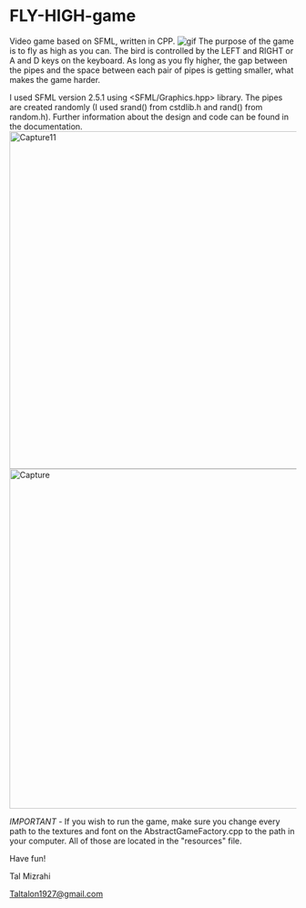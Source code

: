 # FLY-HIGH-game
Video game based on SFML, written in CPP.
![gif](https://user-images.githubusercontent.com/103560553/188939558-7eed5d3e-97e8-45df-a9d4-f17687cfb21e.gif)
The purpose of the game is to fly as high as you can. The bird is controlled by the LEFT and RIGHT or A and D keys on the keyboard. As long as you fly higher, the gap 
between the pipes and the space between each pair of pipes is getting smaller, what makes the game harder.

I used SFML version 2.5.1 using <SFML/Graphics.hpp> library. The pipes are created randomly (I used srand() from cstdlib.h and rand() from random.h). Further 
information about the design and code can be found in the documentation.
<img width="593" alt="Capture11" src="https://user-images.githubusercontent.com/103560553/188944212-21a34071-8445-4602-b05d-9bb5c23306b8.PNG">
<img width="597" alt="Capture" src="https://user-images.githubusercontent.com/103560553/188943934-b60a060d-07ec-42db-932c-9298d5236dde.PNG">

*IMPORTANT* - If you wish to run the game, make sure you change every path to the textures and font on the AbstractGameFactory.cpp to the path in your computer. All of 
those are located in the "resources" file.

Have fun!

Tal Mizrahi

Taltalon1927@gmail.com
